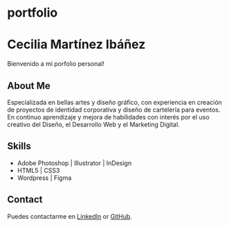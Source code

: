 # portfolio
# Cecilia Martínez Ibáñez
Bienvenido a mi porfolio personal!

## About Me
Especializada en bellas artes y diseño gráfico, con experiencia en creación de proyectos de identidad corporativa y diseño de cartelería para eventos. 
En continuo aprendizaje y mejora de habilidades con interés por el uso creativo del Diseño, el Desarrollo Web y el Marketing Digital.

## Skills
- Adobe Photoshop | Illustrator | InDesign
- HTML5 | CSS3
- Wordpress | Figma

## Contact
Puedes contactarme en [LinkedIn](https://www.linkedin.com/in/cecilia-martinez-ibanez/) or [GitHub](https://github.com/cecimariba).
 
